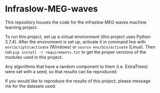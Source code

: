# Infraslow-MEG-waves

This repository houses the code for the infraslow MEG waves machine learning project.


To run this project, set up a virtual environment (this project uses Python 3.7.4).
After the environment is set up, activate it in command line with `env\Scripts\activate` (Windows) or `source env/bin/activate` (Linux). Then run `pip install -r requirements.txt` to get the proper versions of the modules used in this project.

Any algorithms that have a random component to them (i.e. ExtraTrees) were set with a seed, so that results can be reproduced.

If you would like to reproduce the results of this project, please message me for the datasets used.
